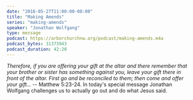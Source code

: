```yaml
---
date: "2018-05-27T11:00:00-08:00"
title: "Making Amends"
series: "making-amends"
speaker: "Jonathan Wolfgang"
type: message
podcast: https://arborchurchnw.org/podcast/making-amends.m4a
podcast_bytes: 31373943
podcast_duration: 42:20
---
```


*Therefore, if you are offering your gift at the altar and there remember that your brother or sister has something against you, leave your gift there in front of the altar. First go and be reconciled to them; then come and offer your gift...* -- Matthew 5:23-24. In today's special message Jonathan Wolfgang challenges us to actually go out and do what Jesus said.



